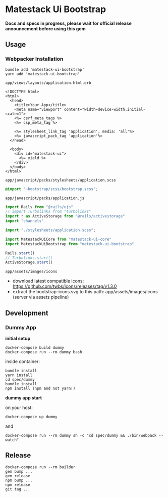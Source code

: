 # Matestack Ui Bootstrap

**Docs and specs in progress, please wait for official release announcement before using this gem** 

## Usage

### Webpacker Installation

```shell
bundle add 'matestack-ui-bootstrap'
yarn add 'matestack-ui-bootstrap'
```

`app/views/layouts/application.html.erb`
```erb
<!DOCTYPE html>
<html>
  <head>
    <title>Your App</title>
    <meta name="viewport" content="width=device-width,initial-scale=1">
    <%= csrf_meta_tags %>
    <%= csp_meta_tag %>

    <%= stylesheet_link_tag 'application', media: 'all'%>
    <%= javascript_pack_tag 'application'%>
  </head>

  <body>
    <div id="matestack-ui">
      <%= yield %>
    </div>
  </body>
</html>

```

`app/javascript/packs/stylesheets/application.scss`
```scss
@import "~bootstrap/scss/bootstrap.scss";
```

`app/javascript/packs/application.js`
```javascript
import Rails from "@rails/ujs"
// import Turbolinks from "turbolinks"
import * as ActiveStorage from "@rails/activestorage"
import "channels"

import "./stylesheets/application.scss";

import MatestackUiCore from "matestack-ui-core"
import MatestackUiBootstrap from "matestack-ui-bootstrap"

Rails.start()
// Turbolinks.start()
ActiveStorage.start()
```

`app/assets/images/icons`

- download latest compatible icons: https://github.com/twbs/icons/releases/tag/v1.3.0
- extract the bootstrap-icons.svg to this path: app/assets/images/icons (server via assets pipeline)


## Development

### Dummy App

**initial setup**

```shell
docker-compose build dummy
docker-compose run --rm dummy bash
```

inside container:

```shell
bundle install
yarn install
cd spec/dummy
bundle install
npm install (npm and not yarn!)
```

**dummy app start**

on your host:
```shell
docker-compose up dummy
```

and

```shell
docker-compose run --rm dummy sh -c "cd spec/dummy && ./bin/webpack --watch"
```

## Release

```shell
docker-compose run --rm builder
gem bump ...
gem release
npm bump ...
npm release
git tag ...
```

